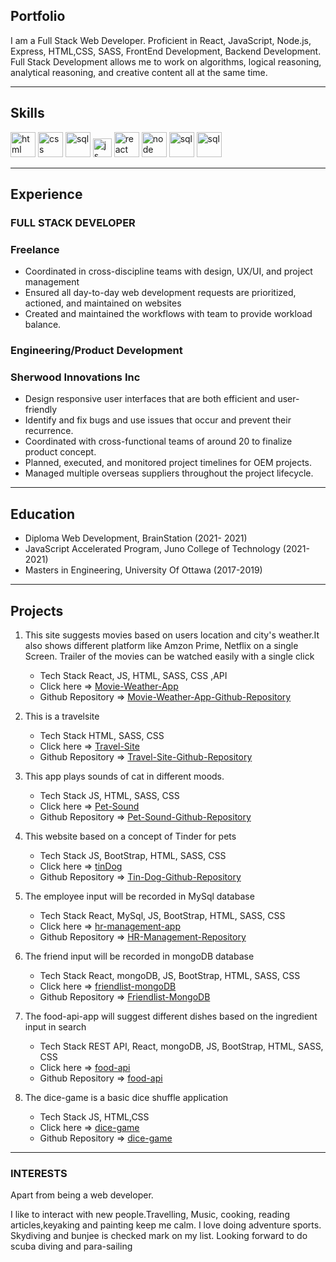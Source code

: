 ## Portfolio
I am a Full Stack Web Developer. Proficient in React, JavaScript, Node.js, Express, HTML,CSS, SASS, FrontEnd Development, Backend Development. Full Stack Development allows me to work on algorithms, logical reasoning, analytical reasoning, and creative content all at the same time.

---

## Skills

<p align='left'>
  <img src="https://upload.wikimedia.org/wikipedia/commons/thumb/6/61/HTML5_logo_and_wordmark.svg/2048px-HTML5_logo_and_wordmark.svg.png" alt="html" width="40" height="40">
  <img src='https://upload.wikimedia.org/wikipedia/commons/thumb/d/d5/CSS3_logo_and_wordmark.svg/1200px-CSS3_logo_and_wordmark.svg.png' alt="css" width="40" height="40">
  <img src= "https://upload.wikimedia.org/wikipedia/commons/thumb/9/96/Sass_Logo_Color.svg/640px-Sass_Logo_Color.svg.png" alt="sql" width="auto" height="40"/>
  <img src='https://upload.wikimedia.org/wikipedia/commons/6/6a/JavaScript-logo.png' height='30' width='auto' alt="js">
  <img src="https://upload.wikimedia.org/wikipedia/commons/thumb/a/a7/React-icon.svg/1280px-React-icon.svg.png" alt="react" width="auto" height="40"/>
  <img src= "https://upload.wikimedia.org/wikipedia/commons/thumb/d/d9/Node.js_logo.svg/640px-Node.js_logo.svg.png" alt="node" width="auto" height="40"/>
  <img src= "https://upload.wikimedia.org/wikipedia/commons/thumb/8/87/Sql_data_base_with_logo.png/640px-Sql_data_base_with_logo.png" alt="sql" width="auto" height="40"/> 
  <img src= "https://upload.wikimedia.org/wikipedia/commons/thumb/9/93/MongoDB_Logo.svg/640px-MongoDB_Logo.svg.png" alt="sql" width="auto" height="40"/>
</p>

---

## Experience

### **FULL STACK DEVELOPER**
### Freelance
- Coordinated in cross-discipline teams with design, UX/UI, and project management
- Ensured all day-to-day web development requests are prioritized, actioned, and maintained on websites
- Created and maintained the workflows with team to provide workload balance. 

<!-- Working with meetings and workshops team to provide best experience to faciltators and participants while running meetings . I worked on features like creating isolated environment for participants during meeting, providing them limited tools to collaborate and created navigation panel for facilitators to move participants to different slides -->

### **Engineering/Product Development**
### Sherwood Innovations Inc

- Design responsive user interfaces that are both efficient and user-friendly
- Identify and fix bugs and use issues that occur and prevent their recurrence.
- Coordinated with cross-functional teams of around 20 to finalize product concept.  
- Planned, executed, and monitored project timelines for OEM projects. 
- Managed multiple overseas suppliers throughout the project lifecycle. 
---

## Education

 - Diploma Web Development, BrainStation (2021- 2021)
 - JavaScript Accelerated Program, Juno College of Technology (2021- 2021)
 - Masters in Engineering, University Of Ottawa (2017-2019)

---

## Projects

1. This site suggests movies based on users location and city's weather.It also shows different platform like Amzon Prime, Netflix on a single Screen. Trailer of the movies can be watched easily with a single click </br>
   - Tech Stack React, JS, HTML, SASS, CSS ,API
   - Click here => [Movie-Weather-App](https://movie-weather-app.web.app/)
   - Github Repository => [Movie-Weather-App-Github-Repository](https://github.com/dennisagarwal/movie-weather-app)

2. This is a travelsite </br>
    - Tech Stack HTML, SASS, CSS
    - Click here => [Travel-Site](https://dennisagarwal.github.io/deepak-agarwal-travelsite/)
    - Github Repository => [Travel-Site-Github-Repository](https://github.com/dennisagarwal/deepak-agarwal-travelsite)

3. This app plays sounds of cat in different moods. </br>
    - Tech Stack JS, HTML, SASS, CSS
    - Click here => [Pet-Sound](https://dennisagarwal.github.io/Pet-Sound/)
    - Github Repository => [Pet-Sound-Github-Repository](https://github.com/dennisagarwal/Pet-Sound)

4. This website based on a concept of Tinder for pets </br>
    - Tech Stack JS, BootStrap, HTML, SASS, CSS
    - Click here => [tinDog](https://dennisagarwal.github.io/tinDog/)
    - Github Repository => [Tin-Dog-Github-Repository](https://github.com/dennisagarwal/tinDog)

5. The employee input will be recorded in MySql database</br>
    - Tech Stack React, MySql, JS, BootStrap, HTML, SASS, CSS
    - Click here => [hr-management-app](https://loving-bell-14d73f.netlify.app/)
    - Github Repository => [HR-Management-Repository](https://github.com/dennisagarwal/hr-management-app)

6. The friend input will be recorded in mongoDB database</br>
    - Tech Stack React, mongoDB, JS, BootStrap, HTML, SASS, CSS
    - Click here => [friendlist-mongoDB](https://clever-jepsen-23c9c5.netlify.app/)
    - Github Repository => [Friendlist-MongoDB](https://github.com/dennisagarwal/friendlist-mongoDB)

7. The food-api-app will suggest different dishes based on the ingredient input in search</br>
    - Tech Stack REST API, React, mongoDB, JS, BootStrap, HTML, SASS, CSS
    - Click here => [food-api](https://fervent-lewin-4cbe98.netlify.app/)
    - Github Repository => [food-api](https://github.com/dennisagarwal/food-api-app)
    
8. The dice-game is a basic dice shuffle application</br>
    - Tech Stack JS, HTML,CSS
    - Click here => [dice-game](https://dennisagarwal.github.io/diceGame/)
    - Github Repository => [dice-game](https://github.com/dennisagarwal/diceGame)
    
---

### INTERESTS
Apart from being a web developer.

I like to interact with new people.Travelling, Music, cooking, reading articles,keyaking and painting keep me calm. I love doing adventure sports.
Skydiving and bunjee is checked mark on my list.
Looking forward to do scuba diving and para-sailing
